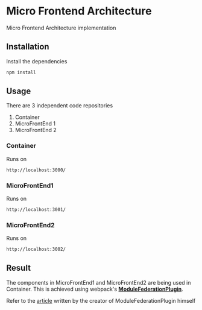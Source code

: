 # Micro Frontend Architecture

Micro Frontend Architecture implementation

## Installation

Install the dependencies

```bash
npm install
```

## Usage

There are 3 independent code repositories
1. Container
2. MicroFrontEnd 1
3. MicroFrontEnd 2


### Container
Runs on
```bash
http://localhost:3000/
```

### MicroFrontEnd1
Runs on
```bash
http://localhost:3001/
```

### MicroFrontEnd2
Runs on
```bash
http://localhost:3002/
```

## Result
The components in MicroFrontEnd1 and MicroFrontEnd2 are being used in Container. This is achieved using webpack's [**ModuleFederationPlugin**](https://webpack.js.org/concepts/module-federation/).

Refer to the [article](https://medium.com/swlh/webpack-5-module-federation-a-game-changer-to-javascript-architecture-bcdd30e02669) written by the creator of ModuleFederationPlugin himself